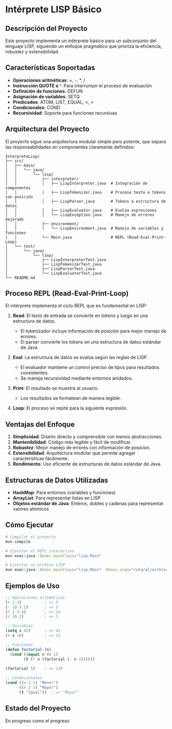 # Intérprete LISP Básico

## Descripción del Proyecto
Este proyecto implementa un intérprete básico para un subconjunto del lenguaje LISP, siguiendo un enfoque pragmático que prioriza la eficiencia, robustez y extensibilidad.

## Características Soportadas
- **Operaciones aritméticas**: +, -, *, /
- **Instrucción QUOTE o '**: Para interrumpir el proceso de evaluación
- **Definición de funciones**: DEFUN
- **Asignación de variables**: SETQ
- **Predicados**: ATOM, LIST, EQUAL, <, >
- **Condicionales**: COND
- **Recursividad**: Soporte para funciones recursivas

## Arquitectura del Proyecto
El proyecto sigue una arquitectura modular simple pero potente, que separa las responsabilidades en componentes claramente definidos:

```
InterpreteLisp/
├── src/
│   ├── main/
│   │   └── java/
│   │       └── lisp/
│   │           ├── interpreter/
│   │           │   ├── LispInterpreter.java  # Integración de componentes
│   │           │   ├── LispTokenizer.java    # Procesa texto a tokens con posición
│   │           │   ├── LispParser.java       # Tokens a estructura de datos
│   │           │   ├── LispEvaluator.java    # Evalúa expresiones
│   │           │   └── LispException.java    # Manejo de errores mejorado
│   │           ├── environment/
│   │           │   └── LispEnvironment.java  # Manejo de variables y funciones
│   │           └── Main.java                 # REPL (Read-Eval-Print-Loop)
│   └── test/
│       └── java/
│           └── lisp/
│               ├── LispInterpreterTest.java
│               ├── LispTokenizerTest.java
│               ├── LispParserTest.java
│               └── LispEvaluatorTest.java
└── README.md
```

## Proceso REPL (Read-Eval-Print-Loop)

El intérprete implementa el ciclo REPL que es fundamental en LISP:

1. **Read**: El texto de entrada se convierte en tokens y luego en una estructura de datos.
   - El tokenizador incluye información de posición para mejor manejo de errores.
   - El parser convierte los tokens en una estructura de datos estándar de Java.

2. **Eval**: La estructura de datos se evalúa según las reglas de LISP.
   - El evaluador mantiene un control preciso de tipos para resultados consistentes.
   - Se maneja recursividad mediante entornos anidados.

3. **Print**: El resultado se muestra al usuario.
   - Los resultados se formatean de manera legible.

4. **Loop**: El proceso se repite para la siguiente expresión.

## Ventajas del Enfoque

1. **Simplicidad**: Diseño directo y comprensible con menos abstracciones.
2. **Mantenibilidad**: Código más legible y fácil de modificar.
3. **Robustez**: Mejor manejo de errores con información de posición.
4. **Extensibilidad**: Arquitectura modular que permite agregar características fácilmente.
5. **Rendimiento**: Uso eficiente de estructuras de datos estándar de Java.

## Estructuras de Datos Utilizadas

- **HashMap**: Para entornos (variables y funciones)
- **ArrayList**: Para representar listas en LISP
- **Objetos estándar de Java**: Enteros, dobles y cadenas para representar valores atómicos

## Cómo Ejecutar

```bash
# Compilar el proyecto
mvn compile

# Ejecutar el REPL interactivo
mvn exec:java -Dexec.mainClass="lisp.Main"

# Ejecutar un archivo LISP
mvn exec:java -Dexec.mainClass="lisp.Main" -Dexec.args="ruta/al/archivo.lisp"
```

## Ejemplos de Uso

```lisp
;; Operaciones aritméticas
(+ 2 3)          ; => 5
(- 10 5 2)       ; => 3
(* 2 3 4)        ; => 24
(/ 10 2)         ; => 5

;; Variables
(setq x 42)      ; => 42
(+ x 10)         ; => 52

;; Funciones
(defun factorial (n)
  (cond ((equal n 0) 1)
        (t (* n (factorial (- n 1))))))
        
(factorial 5)    ; => 120

;; Condicionales
(cond ((< 2 1) "Menor")
      ((> 2 1) "Mayor")
      (t "Igual"))  ; => "Mayor"
```

## Estado del Proyecto

En progreso como el progreso
